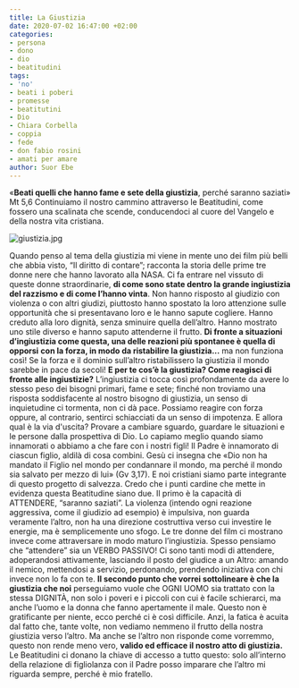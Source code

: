 ```yaml
---
title: La Giustizia
date: 2020-07-02 16:47:00 +02:00
categories:
- persona
- dono
- dio
- beatitudini
tags:
- 'no'
- beati i poberi
- promesse
- beatitutini
- Dio
- Chiara Corbella
- coppia
- fede
- don fabio rosini
- amati per amare
author: Suor Ebe
---
```


«**Beati quelli che hanno fame e sete della giustizia**, perché saranno saziati» Mt 5,6
Continuiamo   il   nostro   cammino   attraverso   le   Beatitudini,   come   fossero   una   scalinata   che   scende,
conducendoci al cuore del Vangelo e della nostra vita cristiana.

![giustizia.jpg](/uploads/giustizia.jpg)

Quando penso al tema della giustizia mi viene in mente uno dei film più belli che abbia visto, “Il diritto di
contare”; racconta la storia delle prime tre donne nere che hanno lavorato alla NASA. Ci fa entrare nel
vissuto di queste donne straordinarie, **di come sono state dentro la grande ingiustizia del razzismo e di
come l’hanno vinta**. Non hanno risposto al giudizio con violenza o con altri giudizi, piuttosto hanno spostato
la loro attenzione sulle opportunità che si presentavano loro e le hanno sapute cogliere. Hanno creduto alla
loro dignità, senza sminuire quella dell’altro. Hanno mostrato uno stile diverso e hanno saputo attenderne il
frutto. **Di fronte a situazioni d’ingiustizia come questa, una delle reazioni più spontanee è quella di opporsi**
**con la forza, in modo da ristabilire la giustizia...** ma non funziona così! Se la forza e il dominio sull’altro
ristabilissero la giustizia il mondo sarebbe in pace da secoli!
**E per te cos’è la giustizia? Come reagisci di fronte alle ingiustizie?**
L’ingiustizia ci tocca così profondamente da avere lo stesso peso dei bisogni primari, fame e sete; finché
non   troviamo   una   risposta   soddisfacente   al   nostro   bisogno   di   giustizia,   un   senso   di   inquietudine   ci
tormenta, non ci dà pace. Possiamo reagire con forza oppure, al contrario, sentirci schiacciati da un senso di
impotenza. E allora qual è la via d'uscita? Provare a cambiare sguardo, guardare le situazioni e le persone
dalla prospettiva di Dio. Lo capiamo meglio quando siamo innamorati o abbiamo a che fare con i nostri figli!
Il Padre è innamorato di ciascun figlio, aldilà di cosa combini. Gesù ci insegna che    «Dio non ha mandato il
Figlio nel mondo per condannare il mondo, ma perché il mondo sia salvato per mezzo di lui» (Gv 3,17). E
noi cristiani siamo parte integrante di questo progetto di salvezza. Credo che i punti cardine che mette in
evidenza questa Beatitudine siano due. Il primo è la capacità di ATTENDERE, “saranno saziati”. La violenza
\(intendo ogni reazione aggressiva, come il giudizio ad esempio) è impulsiva, non guarda veramente l’altro,
non ha una direzione costruttiva verso cui investire le energie, ma è semplicemente uno sfogo. Le tre donne
del   film   ci   mostrano   invece   come   attraversare   in   modo   maturo   l’ingiustizia.  Spesso   pensiamo   che
“attendere” sia un VERBO PASSIVO! Ci sono tanti modi di attendere, adoperandosi attivamente, lasciando il
posto del giudice a un Altro: amando il nemico, mettendosi a servizio, perdonando, prendendo iniziativa
con chi invece non lo fa con te. **Il secondo punto che vorrei sottolineare è che la giustizia che noi**
perseguiamo vuole che OGNI UOMO sia trattato con la stessa DIGNITÀ, non solo i poveri e i piccoli con cui è
facile schierarci, ma anche l’uomo e la donna che fanno apertamente il male. Questo non è gratificante per
niente, ecco perché ci è così difficile. Anzi, la fatica è acuita dal fatto che, tante volte, non vediamo
nemmeno il frutto della nostra giustizia verso l’altro. Ma anche se l’altro non risponde come vorremmo,
questo non rende meno vero, **valido ed efficace il nostro atto di giustizia.** Le Beatitudini ci donano la chiave​
di accesso a tutto questo: solo all’interno della relazione di figliolanza con il Padre posso imparare che
l’altro mi riguarda sempre, perché è mio fratello.
